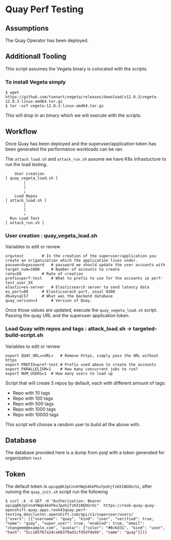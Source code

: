 # Quay Perf Testing
## Assumptions
The Quay Operator has been deployed.

## Additionall Tooling
This script assumes the Vegeta binary is colocated with the scripts.

### To install Vegeta simply

```
$ wget https://github.com/tsenart/vegeta/releases/download/v12.8.3/vegeta-12.8.3-linux-amd64.tar.gz
$ tar -xzf vegeta-12.8.3-linux-amd64.tar.gz
```

This will drop in an binary which we will execute with the scripts.


## Workflow
Once Quay has been deployed and the superuser/application token has been generated the performance workloads can be ran.

The `attack_load.sh` and `attack_run.sh` assume we have K8s infrastucture to run the load testing.

```
    User creation
[ quay_vegeta_load.sh ]
        |
        |
        ↓
    Load Repos
[ attack_load.sh ]
        |
        |
        ↓
  Run Load Test
[ attack_run.sh ]

```

### User creation : quay_vegeta_load.sh

Variables to edit or review

```
org=test 		# In the creation of the superuser/application you create an origanization which the application lives under.
password=password 	# password we should update the user accounts with
target_num=1000 	# Number of accounts to create
rate=50			# Rate of creation
prefix=perf-test	# What to prefix to use for the accounts ie perf-test_user_XX
elastic=es-server	# Elasticsearch server to send latency data
es_port=80		# Elasticserach port, usual 9200
db=mysql57		# What was the backend database
quay_version=3		# Version of Quay.
```

Once those values are updated, execute the `quay_vegeta_load.sh` script. Passing the quay URL and the superuser application token.

### Load Quay with repos and tags : attack_load.sh ->  targeted-build-script.sh

Variables to edit or review
```
export QUAY_URL=<URL>	# Remove https, simply pass the URL without https
export PREFIX=pref-test # Prefix used above to create the accounts
export PARALLELISM=1    # How many concurrent jobs to run?
export NUM_USERS=1	# How many users to load up
```

Script that will create 5 repos by default, each with different amount of tags:

- Repo with 10 tags
- Repo with 100 tags
- Repo with 500 tags
- Repo with 1000 tags
- Repo with 10000 tags

This script will choose a random user to build all the above with.

## Database
The database provided here is a dump from psql with a token generated for organization `test`

## Token
The default token is `opiqq6KJpCnn4YWqS4kkPku7pohjfzKX10EOGrUi`, after running the `quay_init.sh` script run the following

```
$ curl -k -X GET -H "Authorization: Bearer opiqq6KJpCnn4YWqS4kkPku7pohjfzKX10EOGrUi"  https://rook-quay-quay-openshift-quay.apps.rook43quay.perf-testing.devcluster.openshift.com/api/v1/superuser/users/
{"users": [{"username": "quay", "kind": "user", "verified": true, "name": "quay", "super_user": true, "enabled": true, "email": "changeme@example.com", "avatar": {"color": "#8c6d31", "kind": "user", "hash": "5cc105f67a24cab8379ad1cfd5dfdebb", "name": "quay"}}]}
```
